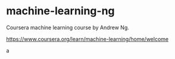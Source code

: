 # machine-learning-ng
Coursera machine learning course by Andrew Ng.

https://www.coursera.org/learn/machine-learning/home/welcome

a